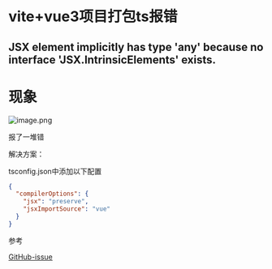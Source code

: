# vite+vue3项目打包ts报错

## JSX element implicitly has type 'any' because no interface 'JSX.IntrinsicElements' exists.

# 现象

![image.png](https://p9-juejin.byteimg.com/tos-cn-i-k3u1fbpfcp/7320fe3cffcc47898934766a3f8c1a3c~tplv-k3u1fbpfcp-watermark.image?)

报了一堆错

解决方案：

tsconfig.json中添加以下配置

```json
{
  "compilerOptions": {
    "jsx": "preserve",
    "jsxImportSource": "vue"
  }
}
```

参考

[GitHub-issue](https://github.com/vuejs/language-tools/issues/3856)
